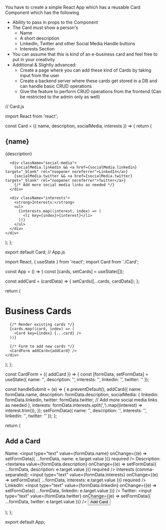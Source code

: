 You have to create a simple React App which has a reusable Card Component which has the following
 - Ability to pass in props to the Component
 - The Card must show a person's
    - Name
    - A short description
    - LinkedIn, Twitter and other Social Media Handle buttons
    - Interests Section
 - You can assume that this is kind of an e-business card and feel free to put in your creativity
 - Additional & Slightly advanced:
    - Create a page where you can add these kind of Cards by taking input from the user
    - Create a backend server where these cards get stored in a DB and can handle basic CRUD operations
    - Give the feature to perform CRUD operations from the frontend (Can be restricted to the admin only as well)

// Card.js

import React from 'react';

const Card = ({ name, description, socialMedia, interests }) => {
  return (
    <div className="card">
      <h2>{name}</h2>
      <p>{description}</p>

      <div className="social-media">
        {socialMedia.linkedin && <a href={socialMedia.linkedin} target="_blank" rel="noopener noreferrer">LinkedIn</a>}
        {socialMedia.twitter && <a href={socialMedia.twitter} target="_blank" rel="noopener noreferrer">Twitter</a>}
        {/* Add more social media links as needed */}
      </div>

      <div className="interests">
        <strong>Interests:</strong>
        <ul>
          {interests.map((interest, index) => (
            <li key={index}>{interest}</li>
          ))}
        </ul>
      </div>
    </div>
  );
};

export default Card;
// App.js

import React, { useState } from 'react';
import Card from './Card';

const App = () => {
  const [cards, setCards] = useState([]);

  const addCard = (cardData) => {
    setCards([...cards, cardData]);
  };

  return (
    <div className="app">
      <h1>Business Cards</h1>

      {/* Render existing cards */}
      {cards.map((card, index) => (
        <Card key={index} {...card} />
      ))}

      {/* Form to add new cards */}
      <CardForm addCard={addCard} />
    </div>
  );
};

const CardForm = ({ addCard }) => {
  const [formData, setFormData] = useState({ name: '', description: '', interests: '', linkedin: '', twitter: '' });

  const handleSubmit = (e) => {
    e.preventDefault();
    addCard({
      name: formData.name,
      description: formData.description,
      socialMedia: {
        linkedin: formData.linkedin,
        twitter: formData.twitter,
        // Add more social media links as needed
      },
      interests: formData.interests.split(',').map((interest) => interest.trim()),
    });
    setFormData({ name: '', description: '', interests: '', linkedin: '', twitter: '' });
  };

  return (
    <form onSubmit={handleSubmit} className="card-form">
      <h2>Add a Card</h2>
      <label>Name:</label>
      <input type="text" value={formData.name} onChange={(e) => setFormData({ ...formData, name: e.target.value })} required />
      <label>Description:</label>
      <textarea value={formData.description} onChange={(e) => setFormData({ ...formData, description: e.target.value })} required />
      <label>Interests (comma-separated):</label>
      <input type="text" value={formData.interests} onChange={(e) => setFormData({ ...formData, interests: e.target.value })} required />
      <label>LinkedIn:</label>
      <input type="text" value={formData.linkedin} onChange={(e) => setFormData({ ...formData, linkedin: e.target.value })} />
      <label>Twitter:</label>
      <input type="text" value={formData.twitter} onChange={(e) => setFormData({ ...formData, twitter: e.target.value })} />
      <button type="submit">Add Card</button>
    </form>
  );
};

export default App;

